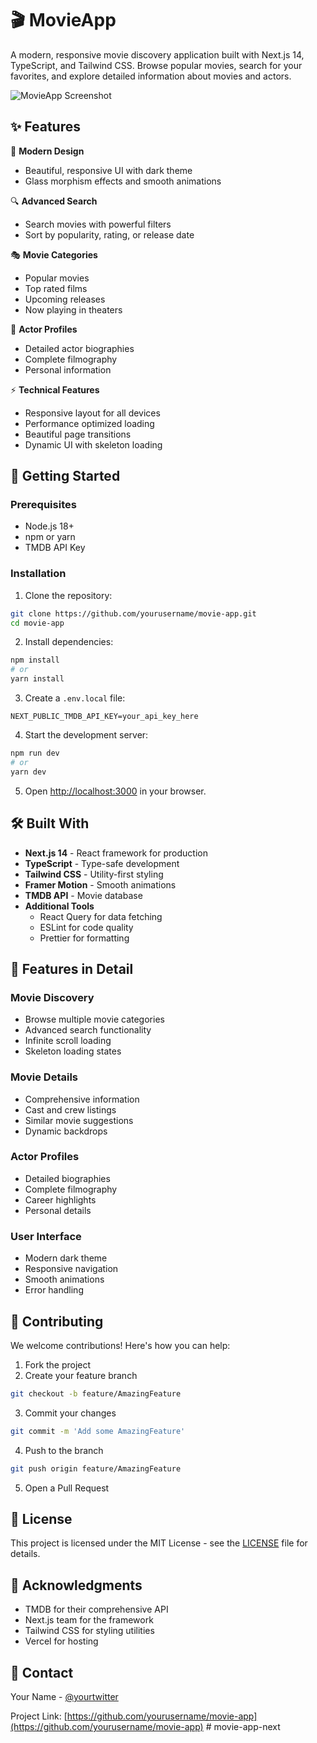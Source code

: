 # 🎬 MovieApp

A modern, responsive movie discovery application built with Next.js 14, TypeScript, and Tailwind CSS. Browse popular movies, search for your favorites, and explore detailed information about movies and actors.

![MovieApp Screenshot](public/screenshot.png)

## ✨ Features

🎯 **Modern Design**
- Beautiful, responsive UI with dark theme
- Glass morphism effects and smooth animations

🔍 **Advanced Search**
- Search movies with powerful filters
- Sort by popularity, rating, or release date

🎭 **Movie Categories**
- Popular movies
- Top rated films
- Upcoming releases
- Now playing in theaters

👥 **Actor Profiles**
- Detailed actor biographies
- Complete filmography
- Personal information

⚡ **Technical Features**
- Responsive layout for all devices
- Performance optimized loading
- Beautiful page transitions
- Dynamic UI with skeleton loading

## 🚀 Getting Started

### Prerequisites

- Node.js 18+ 
- npm or yarn
- TMDB API Key

### Installation

1. Clone the repository:
```bash
git clone https://github.com/yourusername/movie-app.git
cd movie-app
```

2. Install dependencies:
```bash
npm install
# or
yarn install
```

3. Create a `.env.local` file:
```env
NEXT_PUBLIC_TMDB_API_KEY=your_api_key_here
```

4. Start the development server:
```bash
npm run dev
# or
yarn dev
```

5. Open [http://localhost:3000](http://localhost:3000) in your browser.

## 🛠️ Built With

- **Next.js 14** - React framework for production
- **TypeScript** - Type-safe development
- **Tailwind CSS** - Utility-first styling
- **Framer Motion** - Smooth animations
- **TMDB API** - Movie database
- **Additional Tools**
  - React Query for data fetching
  - ESLint for code quality
  - Prettier for formatting

## 📱 Features in Detail

### Movie Discovery
- Browse multiple movie categories
- Advanced search functionality
- Infinite scroll loading
- Skeleton loading states

### Movie Details
- Comprehensive information
- Cast and crew listings
- Similar movie suggestions
- Dynamic backdrops

### Actor Profiles
- Detailed biographies
- Complete filmography
- Career highlights
- Personal details

### User Interface
- Modern dark theme
- Responsive navigation
- Smooth animations
- Error handling

## 🤝 Contributing

We welcome contributions! Here's how you can help:

1. Fork the project
2. Create your feature branch
```bash
git checkout -b feature/AmazingFeature
```
3. Commit your changes
```bash
git commit -m 'Add some AmazingFeature'
```
4. Push to the branch
```bash
git push origin feature/AmazingFeature
```
5. Open a Pull Request

## 📝 License

This project is licensed under the MIT License - see the [LICENSE](LICENSE) file for details.

## 🙏 Acknowledgments

- TMDB for their comprehensive API
- Next.js team for the framework
- Tailwind CSS for styling utilities
- Vercel for hosting

## 📧 Contact

Your Name - [@yourtwitter](https://twitter.com/yourtwitter)

Project Link: [https://github.com/yourusername/movie-app](https://github.com/yourusername/movie-app)
#   m o v i e - a p p - n e x t 
 
 